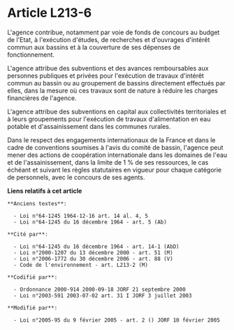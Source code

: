 # Article L213-6

L'agence contribue, notamment par voie de fonds de concours au budget de l'Etat, à l'exécution d'études, de recherches et
d'ouvrages d'intérêt commun aux bassins et à la couverture de ses dépenses de fonctionnement.

L'agence attribue des subventions et des avances remboursables aux personnes publiques et privées pour l'exécution de travaux
d'intérêt commun au bassin ou au groupement de bassins directement effectués par elles, dans la mesure où ces travaux sont de
nature à réduire les charges financières de l'agence.

L'agence attribue des subventions en capital aux collectivités territoriales et à leurs groupements pour l'exécution de
travaux d'alimentation en eau potable et d'assainissement dans les communes rurales.

Dans le respect des engagements internationaux de la France et dans le cadre de conventions soumises à l'avis du comité de
bassin, l'agence peut mener des actions de coopération internationale dans les domaines de l'eau et de l'assainissement, dans
la limite de 1 % de ses ressources, le cas échéant et suivant les règles statutaires en vigueur pour chaque catégorie de
personnels, avec le concours de ses agents.

**Liens relatifs à cet article**

	**Anciens textes**:

	  - Loi n°64-1245 1964-12-16 art. 14 al. 4, 5
	  - Loi n°64-1245 du 16 décembre 1964 - art. 5 (Ab)

	**Cité par**:

	  - Loi n°64-1245 du 16 décembre 1964 - art. 14-1 (AbD)
	  - Loi n°2000-1207 du 13 décembre 2000 - art. 51 (M)
	  - Loi n°2006-1772 du 30 décembre 2006 - art. 88 (V)
	  - Code de l'environnement - art. L213-2 (M)

	**Codifié par**:

	  - Ordonnance 2000-914 2000-09-18 JORF 21 septembre 2000
	  - Loi n°2003-591 2003-07-02 art. 31 I JORF 3 juillet 2003

	**Modifié par**:

	  - Loi n°2005-95 du 9 février 2005 - art. 2 () JORF 10 février 2005
